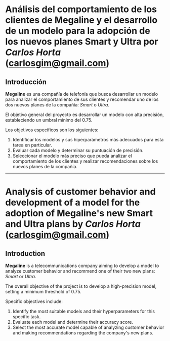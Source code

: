 # Análisis del comportamiento de los clientes de Megaline y el desarrollo de un modelo para la adopción de los nuevos planes Smart y Ultra por *Carlos Horta* (carlosgim@gmail.com)

## Introducción

**Megaline** es una compañía de telefonía que busca desarrollar un modelo para analizar el comportamiento de sus clientes y recomendar uno de los dos nuevos planes de la compañía: *Smart* o *Ultra*.

El objetivo general del proyecto es desarrollar un modelo con alta precisión, estableciendo un umbral mínimo del 0.75.

Los objetivos específicos son los siguientes:

1. Identificar los modelos y sus hiperparámetros más adecuados para esta tarea en particular.
2. Evaluar cada modelo y determinar su puntuación de precisión.
3. Seleccionar el modelo más preciso que pueda analizar el comportamiento de los clientes y realizar recomendaciones sobre los nuevos planes de la compañía.


------

# Analysis of customer behavior and development of a model for the adoption of Megaline's new Smart and Ultra plans by *Carlos Horta* (carlosgim@gmail.com)

## Introduction

**Megaline** is a telecommunications company aiming to develop a model to analyze customer behavior and recommend one of their two new plans: *Smart* or *Ultra*.

The overall objective of the project is to develop a high-precision model, setting a minimum threshold of 0.75.

Specific objectives include:

1. Identify the most suitable models and their hyperparameters for this specific task.
2. Evaluate each model and determine their accuracy score.
3. Select the most accurate model capable of analyzing customer behavior and making recommendations regarding the company's new plans.
